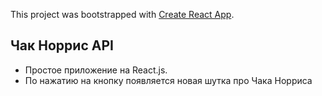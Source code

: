 This project was bootstrapped with [Create React App](https://github.com/facebook/create-react-app).

## Чак Норрис API

- Простое приложение на React.js.
- По нажатию на кнопку появляется новая шутка про Чака Норриса
